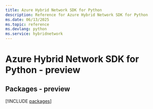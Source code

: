 ```yaml
---
title: Azure Hybrid Network SDK for Python
description: Reference for Azure Hybrid Network SDK for Python
ms.date: 06/13/2025
ms.topic: reference
ms.devlang: python
ms.service: hybridnetwork
---
```

# Azure Hybrid Network SDK for Python - preview
## Packages - preview
[!INCLUDE [packages](hybrid-network-index.md)]